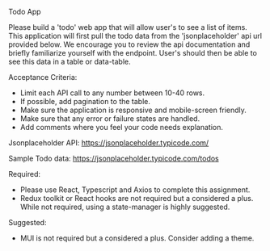 Todo App

Please build a 'todo' web app that will allow user's to see a list of items. This application will first pull the todo data from the 'jsonplaceholder' api url provided below. We encourage you to review the api documentation and briefly familiarize yourself with the endpoint. User's should then be able to see this data in a table or data-table. 

Acceptance Criteria:
- Limit each API call to any number between 10-40 rows.
- If possible, add pagination to the table.
- Make sure the application is responsive and mobile-screen friendly.
- Make sure that any error or failure states are handled.
- Add comments where you feel your code needs explanation.

Jsonplaceholder API: https://jsonplaceholder.typicode.com/

Sample Todo data: https://jsonplaceholder.typicode.com/todos

Required:
- Please use React, Typescript and Axios to complete this assignment.
- Redux toolkit or React hooks are not required but a considered a plus. While not required, using a state-manager is highly suggested.

Suggested:
- MUI is not required but a considered a plus. Consider adding a theme.
